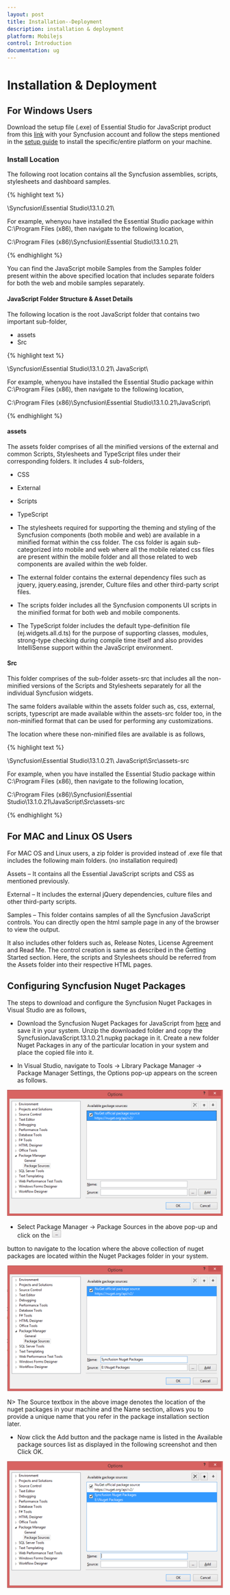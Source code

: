 ```yaml
---
layout: post
title: Installation--Deployment
description: installation & deployment
platform: Mobilejs
control: Introduction
documentation: ug
---
```


# Installation & Deployment

## For Windows Users

Download the setup file (.exe) of Essential Studio for JavaScript product from this [link](http://www.syncfusion.com/downloads/javascript) with your Syncfusion account and follow the steps mentioned in the [setup guide](http://help.syncfusion.com/ug/common/index.html) to install the specific/entire platform on your machine.

### Install Location

The following root location contains all the Syncfusion assemblies, scripts, stylesheets and dashboard samples.

{% highlight text %}

<installed location>\Syncfusion\Essential Studio\13.1.0.21\

For example, whenyou have installed the Essential Studio package within C:\Program Files (x86), then navigate to the following location,

C:\Program Files (x86)\Syncfusion\Essential Studio\13.1.0.21\



{% endhighlight %}



You can find the JavaScript mobile Samples from the Samples folder present within the above specified location that includes separate folders for both the web and mobile samples separately.

#### JavaScript Folder Structure & Asset Details

The following location is the root JavaScript folder that contains two important sub-folder,

* assets
* Src

{% highlight text %}

<installed location>\Syncfusion\Essential Studio\13.1.0.21\ JavaScript\

For example, whenyou have installed the Essential Studio package within C:\Program Files (x86), then navigate to the following location,

C:\Program Files (x86)\Syncfusion\Essential Studio\13.1.0.21\JavaScript\

{% endhighlight %}

#### assets 

The assets folder comprises of all the minified versions of the external and common Scripts, Stylesheets and TypeScript files under their corresponding folders. It includes 4 sub-folders,

* CSS
* External
* Scripts
* TypeScript



* The stylesheets required for supporting the theming and styling of the Syncfusion components (both mobile and web) are available in a minified format within the css folder. The css folder is again sub-categorized into mobile and web where all the mobile related css files are present within the mobile folder and all those related to web components are availed within the web folder. 



* The external folder contains the external dependency files such as jquery, jquery.easing, jsrender, Culture files and other third-party script files.



* The scripts folder includes all the Syncfusion components UI scripts in the minified format for both web and mobile components. 



* The TypeScript folder includes the default type-definition file (ej.widgets.all.d.ts) for the purpose of supporting classes, modules, strong-type checking during compile time itself and also provides IntelliSense support within the JavaScript environment.

#### Src

This folder comprises of the sub-folder assets-src that includes all the non-minified versions of the Scripts and Stylesheets separately for all the individual Syncfusion widgets.

The same folders available within the assets folder such as, css, external, scripts, typescript are made available within the assets-src folder too, in the non-minified format that can be used for performing any customizations. 

The location where these non-minified files are available is as follows,

{% highlight text %}

<installed location>\Syncfusion\Essential Studio\13.1.0.21\ JavaScript\Src\assets-src

For example, when you have installed the Essential Studio package within C:\Program Files (x86), then navigate to the following location,

C:\Program Files (x86)\Syncfusion\Essential Studio\13.1.0.21\JavaScript\Src\assets-src

{% endhighlight %}

## For MAC and Linux OS Users

For MAC OS and Linux users, a zip folder is provided instead of .exe file that includes the following main folders. (no installation required)

Assets – It contains all the Essential JavaScript scripts and CSS as mentioned previously.

External – It includes the external jQuery dependencies, culture files and other third-party scripts.

Samples – This folder contains samples of all the Syncfusion JavaScript controls. You can directly open the html sample page in any of the browser to view the output.

It also includes other folders such as, Release Notes, License Agreement and Read Me. The control creation is same as described in the Getting Started section. Here, the scripts and Stylesheets should be referred from the Assets folder into their respective HTML pages. 

## Configuring Syncfusion Nuget Packages

The steps to download and configure the Syncfusion Nuget Packages in Visual Studio are as follows,

* Download the Syncfusion Nuget Packages for JavaScript from [here](http://nuget.syncfusion.com/login) and save it in your system. Unzip the downloaded folder and copy the SyncfusionJavaScript.13.1.0.21.nupkg package in it. Create a new folder Nuget Packages in any of the particular location in your system and place the copied file into it.



* In Visual Studio, navigate to Tools -> Library Package Manager -> Package Manager Settings, the Options pop-up appears on the screen as follows.



![](Installation--Deployment_images/Installation--Deployment_img1.png)



* Select Package Manager -> Package Sources in the above pop-up and click on the ![](Installation--Deployment_images/Installation--Deployment_img2.png)

 button to navigate to the location where the above collection of nuget packages are located within the Nuget Packages folder in your system.



![](Installation--Deployment_images/Installation--Deployment_img3.png)



N> The Source textbox in the above image denotes the location of the nuget packages in your machine and the Name section, allows you to provide a unique name that you refer in the package installation section later. 



* Now click the Add button and the package name is listed in the Available package sources list as displayed in the following screenshot and then Click OK.



![](Installation--Deployment_images/Installation--Deployment_img4.png)



